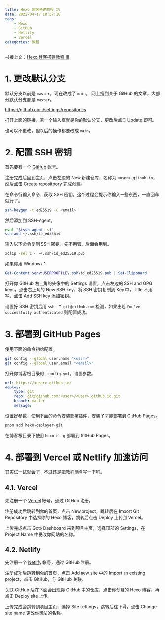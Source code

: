 ```yaml
---
title: Hexo 博客搭建教程 IV
date: 2022-04-17 18:37:18
tags:
    - Hexo
    - GitHub
    - Netlify
    - Vercel
categories: 教程
---
```


书接上文：[Hexo 博客搭建教程 III](/2022/04/17/hexo-blog-3)

<!-- more -->

# 1. 更改默认分支

默认分支以前是 `master`，现在改成了 `main`。
网上搜到关于 GitHub 的文章，大部分默认分支都是 `master`。

https://github.com/settings/repositories

打开上面的链接，第一个输入框就是你的默认分支，更改后点击 Update 即可。

也可以不更改，但以后的操作都要改成 `main`。

# 2. 配置 SSH 密钥

首先要有一个 [GitHub](https://github.com) 帐号。

注册完成后回到主页，点击左边的 New 新建仓库，名称为 `<user>.github.io`，然后点击 Create repositpory 完成创建。

在命令行输入命令，获取 SSH 密钥，这个过程会提示你输入一些东西，一直回车就行了。

```bash
ssh-keygen -t ed25519 -C <email>
```

然后添加到 SSH-Agent。

```bash
eval "$(ssh-agent -s)"
ssh-add ~/.ssh/id_ed25519
```

输入以下命令复制 SSH 密钥，先不用管，后面会用到。

```bash
xclip -sel c < ~/.ssh/id_ed25519.pub
```

如果你用 Windows：

```powershell
Get-Content $env:USERPROFILE\.ssh\id_ed25519.pub | Set-Clipboard
```

打开你 GitHub 右上角的头像中的 Settings 设置，点击左边的 SSH and GPG keys，点击右上角的 New SSH key，将 SSH 密钥复制到 Key 中，Title 不用写，点击 Add SSH key 添加密钥。

设置好 SSH 密钥后用 `ssh -T git@github.com` 检测，如果出现 `You've successfully authenticated` 则配置成功。

# 3. 部署到 GitHub Pages

使用下面的命令初始配置。

```bash
git config --global user.name "<user>"
git config --global user.email "<email>"
```

打开你博客根目录的 `_config.yml`，设置参数。

```yaml
url: https://<user>.github.io/
deploy:
    type: git
    repo: git@github.com:<user>/<user>.github.io.git
    branch: master
    message:
```

设置好参数，使用下面的命令安装部署插件，安装了才能部署到 GitHub Pages。

```bash
pnpm add hexo-deployer-git
```

在博客根目录下使用 `hexo d -g` 部署到 GitHub Pages。

# 4. 部署到 Vercel 或 Netlify 加速访问

其实试一试就会了，不过还是把教程简单写一下吧。

## 4.1. Vercel

先注册一个 [Vercel](https://vercel.com/login) 帐号，通过 GitHub 注册。

注册成功后跳转到你的首页，点击 New project，跳转后在 Import Git Repository 中选择你的 Hexo 博客，跳转后点击 Deploy 上传到 Vercel。

上传完成点击 Goto Dashboard 来到项目主页，选择顶部的 Settings，在 Project Name 中更改你网站的名称。

## 4.2. Netlify

先注册一个 [Netlify](https://app.netlify.com/) 帐号，通过 GitHub 注册。

注册成功后跳转到你的首页，点击 Add new site 中的 Import an existing project，点击 GitHub，与 GitHub 关联。

关联 GitHub 后在下面会出现你 GitHub 中的仓库，点击你创建的 Hexo 博客，再点击 Deploy site 上传。

上传完成会跳转到项目主页，选择 Site settings，跳转后往下滑，点击 Change site name 更改你网站的名称。
